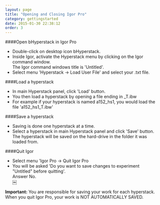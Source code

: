 ```yaml
---
layout: page
title: "Opening and Closing Igor Pro"
category: gettingstarted
date: 2015-01-30 22:38:12
order: 3
---
```


####Open bHyperstack in Igor Pro  
- Double-click on desktop icon bHyperstack.  
- Inside Igor, activate the Hyperstack menu by clicking on the Igor command window.  
   The Igor command windows title is 'Untitled'.  
- Select menu 'Hyperstack -> Load User File' and select your .txt file.  

####Load a hyperstack
- In main Hyperstack panel, click 'Load' button.
- You then load a hyperstack by opening a file ending in _T.ibw
- For example if your hyperstack is named a152_hs1, you would load the file 'a152_hs1_T.ibw'

####Save a hyperstack
- Saving is done one hyperstack at a time.
- Select a hyperstack in main Hyperstack panel and click 'Save' button.  
    The hyperstack will be saved on the hard-drive in the folder it was loaded from.

####Quit Igor
- Select menu 'Igor Pro -> Quit Igor Pro
- You will be asked 'Do you want to save changes to experiment "Untitled" before quitting'.  
    Answer No.  
    ￼

<p class="important"><strong>Important:</strong> You are responsible for saving your work for each hyperstack. When you quit Igor Pro, your work is NOT AUTOMATICALLY SAVED.</p>
    
